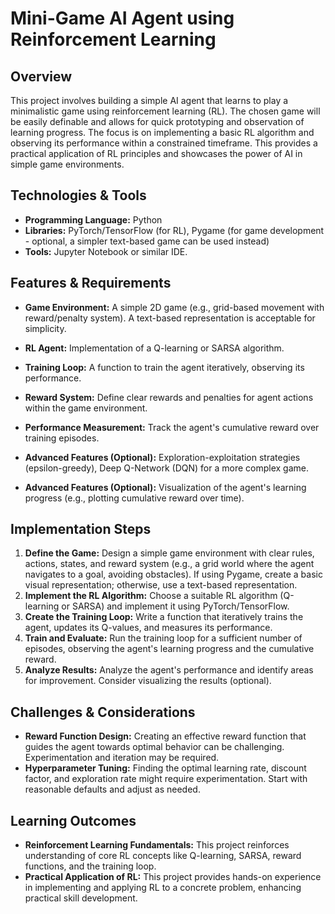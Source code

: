 # Mini-Game AI Agent using Reinforcement Learning

## Overview
This project involves building a simple AI agent that learns to play a minimalistic game using reinforcement learning (RL). The chosen game will be easily definable and allows for quick prototyping and observation of learning progress.  The focus is on implementing a basic RL algorithm and observing its performance within a constrained timeframe.  This provides a practical application of RL principles and showcases the power of AI in simple game environments.

## Technologies & Tools
- **Programming Language:** Python
- **Libraries:**  PyTorch/TensorFlow (for RL), Pygame (for game development - optional, a simpler text-based game can be used instead)
- **Tools:** Jupyter Notebook or similar IDE.


## Features & Requirements
- **Game Environment:**  A simple 2D game (e.g., grid-based movement with reward/penalty system).  A text-based representation is acceptable for simplicity.
- **RL Agent:**  Implementation of a Q-learning or SARSA algorithm.
- **Training Loop:**  A function to train the agent iteratively, observing its performance.
- **Reward System:** Define clear rewards and penalties for agent actions within the game environment.
- **Performance Measurement:** Track the agent's cumulative reward over training episodes.

- **Advanced Features (Optional):**  Exploration-exploitation strategies (epsilon-greedy), Deep Q-Network (DQN) for a more complex game.
- **Advanced Features (Optional):** Visualization of the agent's learning progress (e.g., plotting cumulative reward over time).

## Implementation Steps
1. **Define the Game:** Design a simple game environment with clear rules, actions, states, and reward system (e.g., a grid world where the agent navigates to a goal, avoiding obstacles).  If using Pygame, create a basic visual representation; otherwise, use a text-based representation.
2. **Implement the RL Algorithm:** Choose a suitable RL algorithm (Q-learning or SARSA) and implement it using PyTorch/TensorFlow.
3. **Create the Training Loop:** Write a function that iteratively trains the agent, updates its Q-values, and measures its performance.
4. **Train and Evaluate:** Run the training loop for a sufficient number of episodes, observing the agent's learning progress and the cumulative reward.
5. **Analyze Results:** Analyze the agent's performance and identify areas for improvement.  Consider visualizing the results (optional).


## Challenges & Considerations
- **Reward Function Design:**  Creating an effective reward function that guides the agent towards optimal behavior can be challenging. Experimentation and iteration may be required.
- **Hyperparameter Tuning:**  Finding the optimal learning rate, discount factor, and exploration rate might require experimentation.  Start with reasonable defaults and adjust as needed.


## Learning Outcomes
- **Reinforcement Learning Fundamentals:**  This project reinforces understanding of core RL concepts like Q-learning, SARSA, reward functions, and the training loop.
- **Practical Application of RL:**  This project provides hands-on experience in implementing and applying RL to a concrete problem, enhancing practical skill development.

